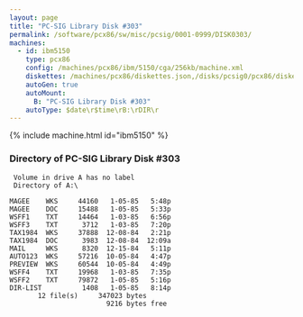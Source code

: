 ```yaml
---
layout: page
title: "PC-SIG Library Disk #303"
permalink: /software/pcx86/sw/misc/pcsig/0001-0999/DISK0303/
machines:
  - id: ibm5150
    type: pcx86
    config: /machines/pcx86/ibm/5150/cga/256kb/machine.xml
    diskettes: /machines/pcx86/diskettes.json,/disks/pcsig0/pcx86/diskettes.json
    autoGen: true
    autoMount:
      B: "PC-SIG Library Disk #303"
    autoType: $date\r$time\rB:\rDIR\r
---
```


{% include machine.html id="ibm5150" %}

### Directory of PC-SIG Library Disk #303

     Volume in drive A has no label
     Directory of A:\

    MAGEE    WKS     44160   1-05-85   5:48p
    MAGEE    DOC     15488   1-05-85   5:33p
    WSFF1    TXT     14464   1-03-85   6:56p
    WSFF3    TXT      3712   1-03-85   7:20p
    TAX1984  WKS     37888  12-08-84   2:21p
    TAX1984  DOC      3983  12-08-84  12:09a
    MAIL     WKS      8320  12-15-84   5:11p
    AUTO123  WKS     57216  10-05-84   4:47p
    PREVIEW  WKS     60544  10-05-84   4:49p
    WSFF4    TXT     19968   1-03-85   7:35p
    WSFF2    TXT     79872   1-05-85   5:16p
    DIR-LIST          1408   1-05-85   8:14p
           12 file(s)     347023 bytes
                            9216 bytes free
